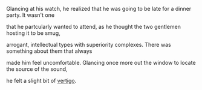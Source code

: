 Glancing at his watch, he realized that he was going to be late for a dinner party.  It wasn't one

that he partcularly wanted to attend, as he thought the two gentlemen hosting it to be smug,

arrogant, intellectual types with superiority complexes.  There was something about them that always

made him feel uncomfortable.  Glancing once more out the window to locate the source of the sound,

he felt a slight bit of [vertigo](hitchcock/vertigo_hk.md).

